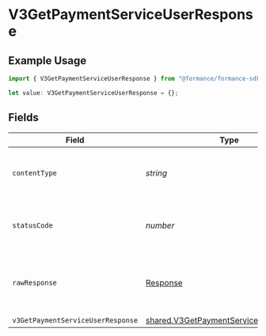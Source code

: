 # V3GetPaymentServiceUserResponse

## Example Usage

```typescript
import { V3GetPaymentServiceUserResponse } from "@formance/formance-sdk/sdk/models/operations";

let value: V3GetPaymentServiceUserResponse = {};
```

## Fields

| Field                                                                                                   | Type                                                                                                    | Required                                                                                                | Description                                                                                             |
| ------------------------------------------------------------------------------------------------------- | ------------------------------------------------------------------------------------------------------- | ------------------------------------------------------------------------------------------------------- | ------------------------------------------------------------------------------------------------------- |
| `contentType`                                                                                           | *string*                                                                                                | :heavy_check_mark:                                                                                      | HTTP response content type for this operation                                                           |
| `statusCode`                                                                                            | *number*                                                                                                | :heavy_check_mark:                                                                                      | HTTP response status code for this operation                                                            |
| `rawResponse`                                                                                           | [Response](https://developer.mozilla.org/en-US/docs/Web/API/Response)                                   | :heavy_check_mark:                                                                                      | Raw HTTP response; suitable for custom response parsing                                                 |
| `v3GetPaymentServiceUserResponse`                                                                       | [shared.V3GetPaymentServiceUserResponse](../../../sdk/models/shared/v3getpaymentserviceuserresponse.md) | :heavy_minus_sign:                                                                                      | OK                                                                                                      |